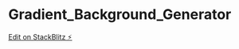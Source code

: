 # Gradient_Background_Generator

[Edit on StackBlitz ⚡️](https://stackblitz.com/edit/web-platform-j14v9h)